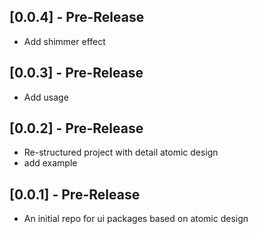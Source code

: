 ## [0.0.4] - Pre-Release

* Add shimmer effect 

## [0.0.3] - Pre-Release

* Add usage 

## [0.0.2] - Pre-Release

* Re-structured project with detail atomic design
* add example 

## [0.0.1] - Pre-Release

* An initial repo for ui packages based on atomic design 